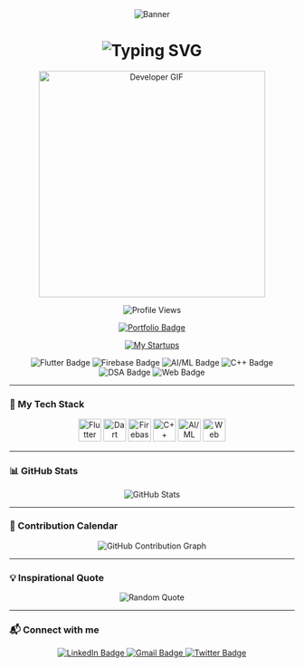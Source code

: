 <!-- Animated Banner -->
<div align="center">
  <img src="https://capsule-render.vercel.app/api?type=waving&color=22D3EE&height=200&section=header&text=Yash%20Tiwari%20-%20Developer&fontSize=45&fontColor=ffffff&animation=fadeIn" alt="Banner" />
</div>

<!-- Typing Animation -->
<h1 align="center">
  <img src="https://readme-typing-svg.herokuapp.com?font=Fira+Code&weight=700&size=28&pause=1000&color=22D3EE&center=true&vCenter=true&width=700&height=60&lines=Hi+👋%2C+I'm+Yash+Tiwari;Flutter+%7C+AI%2FML+%7C+Full+Stack+Developer;Code.+Build.+Innovate." alt="Typing SVG" />
</h1>

<!-- Developer GIF -->
<p align="center">
  <img src="https://media.giphy.com/media/qgQUggAC3Pfv687qPC/giphy.gif" width="400" alt="Developer GIF" />
</p>

<!-- Profile Views -->
<p align="center">
  <img src="https://komarev.com/ghpvc/?username=yashtiwaridev&color=blueviolet&style=flat-square" alt="Profile Views" />
</p>

<!-- 🚀 Portfolio Badge -->
<p align="center">
  <a href="https://mryashtiwari.netlify.app" target="_blank">
    <img src="https://img.shields.io/badge/🚀_My_Portfolio-FF4088?style=for-the-badge" alt="Portfolio Badge" />
  </a>
</p>

<!-- 🧠 Startups Section -->
<p align="center">
  <a href="https://mrprojects.netlify.app" target="_blank">
    <img src="https://img.shields.io/badge/🧠_My_Startup_Projects-0A66C2?style=for-the-badge&logo=notion&logoColor=white" alt="My Startups" />
  </a>
</p>

<!-- Skill Badges -->
<div align="center">

  <img src="https://img.shields.io/badge/Flutter-02569B?style=for-the-badge&logo=flutter&logoColor=white&labelColor=121212" alt="Flutter Badge" />
  <img src="https://img.shields.io/badge/Firebase-FFCA28?style=for-the-badge&logo=firebase&logoColor=black&labelColor=121212" alt="Firebase Badge" />
  <img src="https://img.shields.io/badge/AI%2FML-FF6F00?style=for-the-badge&logo=tensorflow&logoColor=white&labelColor=121212" alt="AI/ML Badge" />
  <img src="https://img.shields.io/badge/C++-00599C?style=for-the-badge&logo=cplusplus&logoColor=white&labelColor=121212" alt="C++ Badge" />
  <img src="https://img.shields.io/badge/Data_Structures-4A154B?style=for-the-badge&logo=thealgorithms&logoColor=white&labelColor=121212" alt="DSA Badge" />
  <img src="https://img.shields.io/badge/Web_Dev-1572B6?style=for-the-badge&logo=html5&logoColor=white&labelColor=121212" alt="Web Badge" />

</div>

---

### 🚀 My Tech Stack

<div align="center">

<!-- Core Skills -->
<img src="https://img.shields.io/badge/Flutter-02569B?style=for-the-badge&logo=flutter&logoColor=white&labelColor=121212" alt="Flutter Badge" height="40" />
<img src="https://img.shields.io/badge/Dart-0175C2?style=for-the-badge&logo=dart&logoColor=white&labelColor=121212" alt="Dart Badge" height="40" />
<img src="https://img.shields.io/badge/Firebase-FFCA28?style=for-the-badge&logo=firebase&logoColor=black&labelColor=121212" alt="Firebase Badge" height="40" />
<img src="https://img.shields.io/badge/C++-00599C?style=for-the-badge&logo=cplusplus&logoColor=white&labelColor=121212" alt="C++ Badge" height="40" />

<!-- Learning & Exploring -->
<img src="https://img.shields.io/badge/AI%2FML-Learning-FF6F00?style=for-the-badge&logo=tensorflow&logoColor=white&labelColor=121212" alt="AI/ML Learning Badge" height="40" />
<img src="https://img.shields.io/badge/Web_HTML%2FCSS-Learning-1572B6?style=for-the-badge&logo=html5&logoColor=white&labelColor=121212" alt="Web Learning Badge" height="40" />

</div>

---

### 📊 GitHub Stats
<p align="center">
  <img src="https://github-readme-stats.vercel.app/api?username=yashtiwaridev&show_icons=true&theme=radical" alt="GitHub Stats" />
</p>

---

### 🌟 Contribution Calendar
<p align="center">
  <img src="https://github-contributions-api.deno.dev/yashtiwaridev.svg" alt="GitHub Contribution Graph" />
</p>

---

### 💡 Inspirational Quote
<p align="center">
  <img src="https://quotes-github-readme.vercel.app/api?type=horizontal&theme=tokyonight" alt="Random Quote" />
</p>

---

### 📬 Connect with me
<p align="center">
  <a href="https://linkedin.com/in/yashtiwaridev">
    <img src="https://img.shields.io/badge/LinkedIn-0A66C2?style=for-the-badge&logo=linkedin&logoColor=white" alt="LinkedIn Badge" />
  </a>
  <a href="mailto:your_email@example.com">
    <img src="https://img.shields.io/badge/Gmail-D14836?style=for-the-badge&logo=gmail&logoColor=white" alt="Gmail Badge" />
  </a>
  <a href="https://twitter.com/your_twitter">
    <img src="https://img.shields.io/badge/Twitter-1DA1F2?style=for-the-badge&logo=twitter&logoColor=white" alt="Twitter Badge" />
  </a>
</p>
